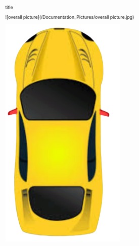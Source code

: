 title

![overall picture](/Documentation_Pictures/overall picture.jpg)

![](Final_Processing/data/car10.png)


